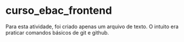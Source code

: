 # curso_ebac_frontend
Para esta atividade, foi criado apenas um arquivo de texto. O intuito era praticar comandos básicos de git e github.
